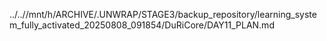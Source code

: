 ../..//mnt/h/ARCHIVE/.UNWRAP/STAGE3/backup_repository/learning_system_fully_activated_20250808_091854/DuRiCore/DAY11_PLAN.md